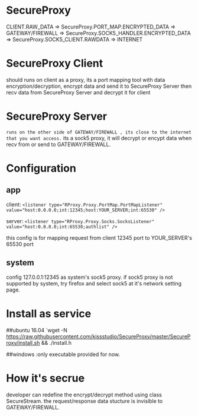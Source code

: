 # SecureProxy

CLIENT.RAW_DATA => SecureProxy.PORT_MAP.ENCRYPTED_DATA => GATEWAY/FIREWALL => SecureProxy.SOCK5_HANDLER.ENCRYPTED_DATA => SecureProxy.SOCK5_CLIENT.RAWDATA => INTERNET

# SecureProxy Client
should runs on client as a proxy, its a port mapping tool with data encryption/decryption, encrypt data and send it to SecureProxy Server then recv data from SecureProxy Server and decrypt it for client


# SecureProxy Server

` runs on the other side of GATEWAY/FIREWALL , its close to the internet that you want access.
` its a sock5 proxy, it will decrypt or encypt data when recv from or send to GATEWAY/FIREWALL.

# Configuration

## app
client:
` <listener type="RProxy.Proxy.PortMap.PortMapListener" value="host:0.0.0.0;int:12345;host:YOUR_SERVER;int:65530" /> `

server:
` <listener type="RProxy.Proxy.Socks.SocksListener" value="host:0.0.0.0;int:65530;authlist" /> `

this config is for mapping request from client 12345 port to  YOUR_SERVER's 65530 port

## system
 config 127.0.0.1:12345 as system's sock5 proxy. if sock5 proxy is not supported by system, try firefox and select sock5 at it's network setting page.
 
# Install as service
##ubuntu 16.04
`wget -N https://raw.githubusercontent.com/kissstudio/SecureProxy/master/SecureProxy/install.sh && ./install.h

##windows
:only executable provided for now.

# How it's secrue
developer can redefine the encrypt/decrypt method using class SecureStream.
the request/response data stucture is invisible to GATEWAY/FIREWALL.



